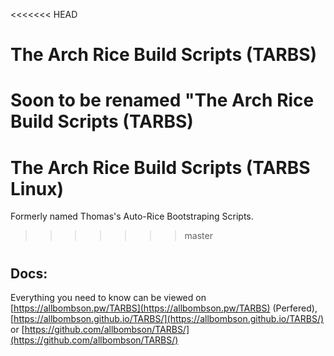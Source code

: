 <<<<<<< HEAD
# The Arch Rice Build Scripts (TARBS)
Soon to be renamed "The Arch Rice Build Scripts (TARBS)
=======
# The Arch Rice Build Scripts (TARBS Linux)
Formerly named Thomas's Auto-Rice Bootstraping Scripts.
>>>>>>> master

#

## Docs:
Everything you need to know can be viewed on [https://allbombson.pw/TARBS](https://allbombson.pw/TARBS) (Perfered), [https://allbombson.github.io/TARBS/](https://allbombson.github.io/TARBS/) or [https://github.com/allbombson/TARBS/](https://github.com/allbombson/TARBS/) 

